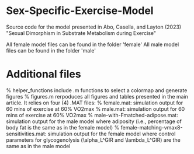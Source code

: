 # Sex-Specific-Exercise-Model
Source code for the model presented in Abo, Casella, and Layton (2023) "Sexual Dimorphism in Substrate Metabolism during Exercise"

All female model files can be found in the folder 'female'
All male model files can be found in the folder 'male'

# Additional files
% helper_functions include .m functions to select a colormap and generate figures
% figures.m rerpoduces all figures and tables presented in the main article. It relies on four (4) .MAT files: 
% female.mat: simulation output for 60 mins of exercise at 60% VO2max
% male.mat: simulation output for 60 mins of exercise at 60% VO2max
% male-with-Fmatched-adipose.mat: simulation output for the male model where adiposity (i.e., percentage of body fat is the same as in the female model)
% female-matching-vmax8-sensitivities.mat: simulation output for the female model where control parameters for glycogenolysis (\alpha_L^GIR and \lambda_L^GIR) are the same as in the male model

